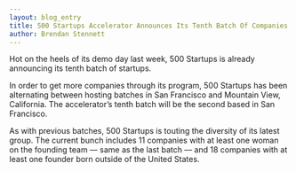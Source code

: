 ```yaml
---
layout: blog_entry
title: 500 Startups Accelerator Announces Its Tenth Batch Of Companies
author: Brendan Stennett
---
```


Hot on the heels of its demo day last week, 500 Startups is already announcing its tenth batch of startups.

In order to get more companies through its program, 500 Startups has been alternating between hosting batches in San Francisco and Mountain View, California. The accelerator’s tenth batch will be the second based in San Francisco.

As with previous batches, 500 Startups is touting the diversity of its latest group. The current bunch includes 11 companies with at least one woman on the founding team — same as the last batch — and 18 companies with at least one founder born outside of the United States.